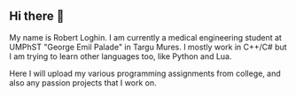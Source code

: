 ## Hi there 👋

My name is Robert Loghin. I am currently a medical engineering student at UMPhST "George Emil Palade" in Targu Mures.
I mostly work in C++/C# but I am trying to learn other languages too, like Python and Lua.

Here I will upload my various programming assignments from college, and also any passion projects that I work on.
<!--
**Rrobert0609/Rrobert0609** is a ✨ _special_ ✨ repository because its `README.md` (this file) appears on your GitHub profile.

Here are some ideas to get you started:

- 🔭 I’m currently working on ...
- 🌱 I’m currently learning ...
- 👯 I’m looking to collaborate on ...
- 🤔 I’m looking for help with ...
- 💬 Ask me about ...
- 📫 How to reach me: ...
- 😄 Pronouns: ...
- ⚡ Fun fact: ...
-->
